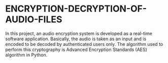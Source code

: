 # ENCRYPTION-DECRYPTION-OF-AUDIO-FILES
 In this project, an audio encryption system is developed as a real-time software application. 
 Basically, the audio is taken as an input and is encoded to be decoded by authenticated users only. 
The algorithm used to perform this cryptography is Advanced Encryption Standards (AES) algorithm in Python.
